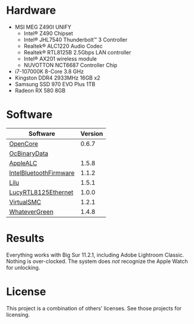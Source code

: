 # Hardware
* MSI MEG Z490I UNIFY
  * Intel® Z490 Chipset
  * Intel® JHL7540 Thunderbolt™ 3 Controller
  * Realtek® ALC1220 Audio Codec
  * Realtek® RTL8125B 2.5Gbps LAN controller
  * Intel® AX201 wireless module
  * NUVOTTON NCT6687 Controller Chip
* i7-107000K 8-Core 3.8 GHz
* Kingston DDR4 2933MHz 16GB x2
* Samsung SSD 970 EVO Plus 1TB
* Radeon RX 580 8GB

# Software
Software | Version
-------- | -------
[OpenCore](https://github.com/acidanthera/OpenCorePkg) | 0.6.7
[OcBinaryData](https://github.com/acidanthera/OcBinaryData) |
[AppleALC](https://github.com/acidanthera/AppleALC) | 1.5.8
[IntelBluetoothFirmware](https://github.com/OpenIntelWireless/IntelBluetoothFirmware) | 1.1.2
[Lilu](https://github.com/acidanthera/Lilu) | 1.5.1
[LucyRTL8125Ethernet](https://www.insanelymac.com/forum/topic/343542-lucyrtl8125ethernetkext-for-realtek-rtl8125) | 1.0.0
[VirtualSMC](https://github.com/acidanthera/VirtualSMC) | 1.2.1
[WhateverGreen](https://github.com/acidanthera/WhateverGreen) | 1.4.8

# Results
Everything works with Big Sur 11.2.1, including Adobe Lightroom Classic. Nothing is over-clocked. The system does *not* recognize the Apple Watch for unlocking.

# License
This project is a combination of others' licenses. See those projects for licensing.
